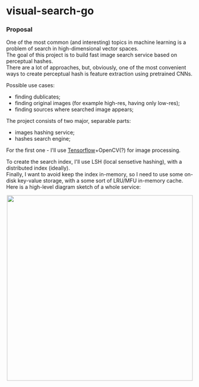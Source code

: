 # visual-search-go

### Proposal  

One of the most common (and interesting) topics in machine learning is a problem of search in high-dimensional vector spaces.  
The goal of this project is to build fast image search service based on perceptual hashes.  
There are a lot of approaches, but, obviously, one of the most convenient ways to create perceptual hash is feature extraction using pretrained CNNs.  

Possible use cases:  
 - finding dublicates;  
 - finding original images (for example high-res, having only low-res);  
 - finding sources where searched image appears;  
 
The project consists of two major, separable parts:  
 - images hashing service;  
 - hashes search engine;  

For the first one - I'll use [Tensorflow](https://syslog.ravelin.com/go-tensorflow-74d1101fab3f)+OpenCV(?) for image processing.   

To create the search index, I'll use LSH (local sensetive hashing), with a distributed index (ideally).  
Finally, I want to avoid keep the index in-memory, so I need to use some on-disk key-value storage, with a some sort of LRU/MFU in-memory cache.  
Here is a high-level diagram sketch of a whole service:  
<p align="center"> <img src="https://github.com/gasparian/visual-search-go/blob/master/imgs/random - images-search2.jpg" height="500" /> </p>  

